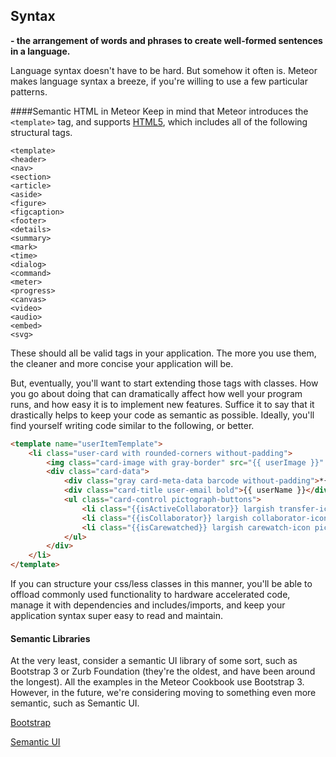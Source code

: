 ## Syntax
**- the arrangement of words and phrases to create well-formed sentences in a language.**

Language syntax doesn't have to be hard.  But somehow it often is.  Meteor makes language syntax a breeze, if you're willing to use a few particular patterns.

####Semantic HTML in Meteor
Keep in mind that Meteor introduces the ``<template>`` tag, and supports [HTML5](http://www.w3schools.com/html/html5_semantic_elements.asp), which includes all of the following structural tags.

    <template>
    <header>
    <nav>
    <section>
    <article>
    <aside>
    <figure>
    <figcaption>
    <footer>
    <details>
    <summary>
    <mark>
    <time>
    <dialog>
    <command>
    <meter>
    <progress>
    <canvas>
    <video>
    <audio>
    <embed>
    <svg>

These should all be valid tags in your application.  The more you use them, the cleaner and more concise your application will be.

But, eventually, you'll want to start extending those tags with classes.  How you go about doing that can dramatically affect how well your program runs, and how easy it is to implement new features. Suffice it to say that it drastically helps to keep your code as semantic as possible.  Ideally, you'll find yourself writing code similar to the following, or better.

````html
<template name="userItemTemplate">
    <li class="user-card with rounded-corners without-padding">
        <img class="card-image with gray-border" src="{{ userImage }}" />
        <div class="card-data">
            <div class="gray card-meta-data barcode without-padding">*{{ _id }}*</div>
            <div class="card-title user-email bold">{{ userName }}</div>
            <ul class="card-control pictograph-buttons">
                <li class="{{isActiveCollaborator}} largish transfer-icon pictograph">o</li>
                <li class="{{isCollaborator}} largish collaborator-icon pictograph">a</li>
                <li class="{{isCarewatched}} largish carewatch-icon pictograph">j</li>
            </ul>
        </div>
    </li>
</template>
````

If you can structure your css/less classes in this manner, you'll be able to offload commonly used functionality to hardware accelerated code, manage it with dependencies and includes/imports, and keep your application syntax super easy to read and maintain.


#### Semantic Libraries
At the very least, consider a semantic UI library of some sort, such as Bootstrap 3 or Zurb Foundation (they're the oldest, and have been around the longest).  All the examples in the Meteor Cookbook use Bootstrap 3.  However, in the future, we're considering moving to something even more semantic, such as Semantic UI.

[Bootstrap](http://getbootstrap.com/)

[Semantic UI](http://semantic-ui.com/)

